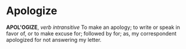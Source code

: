 # Apologize

**APOL'OGIZE**, _verb intransitive_ To make an apology; to write or speak in favor of, or to make excuse for; followed by for; as, my correspondent apologized for not answering my letter.